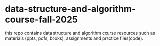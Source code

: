# data-structure-and-algorithm-course-fall-2025
this repo contains data structure and algorithm course resources such as materials (ppts, pdfs, books), assignments and practice files(code).
